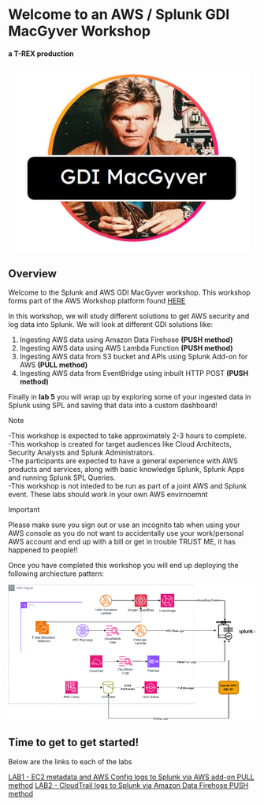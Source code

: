 # Welcome to an AWS / Splunk GDI MacGyver Workshop
#### a T-REX production

<p align="center">
<img src="/static/gdimacgyverlogo.png">
</p>

## Overview 

Welcome to the Splunk and AWS GDI MacGyver workshop. This workshop forms part of the AWS Workshop platform found <a>[HERE](https://catalog.us-east-1.prod.workshops.aws/workshops/5039b0de-622d-4224-8760-d9dff0c13e0b/en-US/getting-started) </a>

In this workshop, we will study different solutions to get AWS security and log data into Splunk. We will look at different GDI solutions like:
1) Ingesting AWS data using Amazon Data Firehose <b>(PUSH method)</b>
2) Ingesting AWS data using AWS Lambda Function <b>(PUSH method)</b>
3) Ingesting AWS data from S3 bucket and APIs using Splunk Add-on for AWS <b>(PULL method)</b>
4) Ingesting AWS data from EventBridge using inbuilt HTTP POST <b>(PUSH method)</b>

Finally in <b>lab 5</b> you will wrap up by exploring some of your ingested data in Splunk using SPL and saving that data into a custom dashboard!

>[!NOTE]
> -This workshop is expected to take approximately 2-3 hours to complete.<br>
> -This workshop is created for target audiences like Cloud Architects, Security Analysts and Splunk Administrators.<br>
> -The participants are expected to have a general experience with AWS products and services, along with basic knowledge Splunk, Splunk Apps and running Splunk SPL Queries.<br>
> -This workshop is not inteded to be run as part of a joint AWS and Splunk event. These labs should work in your own AWS envirnoemnt <br>

>[!IMPORTANT]
>Please make sure you sign out or use an incognito tab when using your AWS console as you do not want to accidentally use your work/personal AWS account and end up with a bill or get in trouble
>TRUST ME, it has happened to people!!

Once you have completed this workshop you will end up deploying the following archiecture pattern:

![gdi_architecture](/static/gdi_workshop_architecture.png)

## Time to get to get started!
Below are the links to each of the labs

<a>[LAB1 - EC2 metadata and AWS Config logs to Splunk via AWS add-on PULL method](/content/Lab1_awsaddon/index.en.md) </a>
<a>[LAB2 - CloudTrail logs to Splunk via Amazon Data Firehose PUSH method ](/content/Lab2_firehose/index.en.md) </a>


